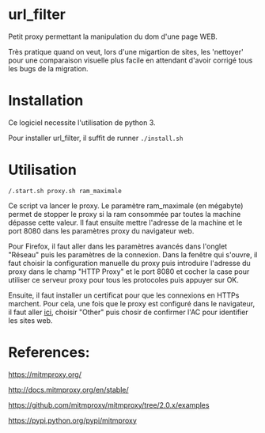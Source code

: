 # url_filter

Petit proxy permettant la manipulation du dom d'une page WEB.

Très pratique quand on veut, lors d'une migartion de sites, les 'nettoyer' pour une comparaison visuelle plus facile en attendant d'avoir corrigé tous les bugs de la migration.

# Installation

Ce logiciel necessite l'utilisation de python 3.

Pour installer url_filter, il suffit de runner
`./install.sh`

# Utilisation
`/.start.sh proxy.sh ram_maximale`

Ce script va lancer le proxy. Le paramètre ram_maximale (en mégabyte) permet de stopper le proxy si la ram consommée par toutes la machine dépasse cette valeur. Il faut ensuite mettre l'adresse de la machine et le port 8080 dans les paramètres proxy du navigateur web. 

Pour Firefox, il faut aller dans les paramètres avancés dans l'onglet "Réseau" puis les paramètres de la connexion. Dans la fenêtre qui s'ouvre, il faut choisir la configuration manuelle du proxy puis introduire l'adresse du proxy dans le champ "HTTP Proxy" et le port 8080 et cocher la case pour utiliser ce serveur proxy pour tous les protocoles puis appuyer sur OK.

Ensuite, il faut installer un certificat pour que les connexions en HTTPs marchent. Pour cela, une fois que le proxy est configuré dans le navigateur, il faut aller [ici](http://mitm.it), choisir "Other" puis chosir de confirmer l'AC pour identifier les sites web.

# References:

https://mitmproxy.org/

http://docs.mitmproxy.org/en/stable/

https://github.com/mitmproxy/mitmproxy/tree/2.0.x/examples

https://pypi.python.org/pypi/mitmproxy





